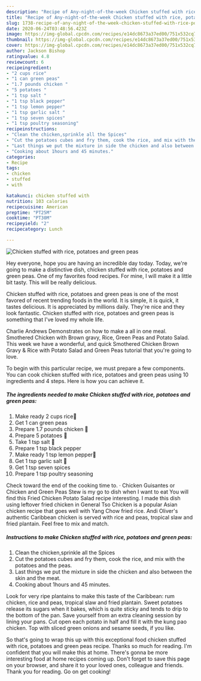 ```yaml
---
description: "Recipe of Any-night-of-the-week Chicken stuffed with rice, potatoes and green peas"
title: "Recipe of Any-night-of-the-week Chicken stuffed with rice, potatoes and green peas"
slug: 1738-recipe-of-any-night-of-the-week-chicken-stuffed-with-rice-potatoes-and-green-peas
date: 2020-06-24T03:48:56.423Z
image: https://img-global.cpcdn.com/recipes/e14dc8673a37ed00/751x532cq70/chicken-stuffed-with-rice-potatoes-and-green-peas-recipe-main-photo.jpg
thumbnail: https://img-global.cpcdn.com/recipes/e14dc8673a37ed00/751x532cq70/chicken-stuffed-with-rice-potatoes-and-green-peas-recipe-main-photo.jpg
cover: https://img-global.cpcdn.com/recipes/e14dc8673a37ed00/751x532cq70/chicken-stuffed-with-rice-potatoes-and-green-peas-recipe-main-photo.jpg
author: Jackson Bishop
ratingvalue: 4.8
reviewcount: 6
recipeingredient:
- "2 cups rice"
- "1 can green peas"
- "1.7 pounds chicken "
- "5 potatoes "
- "1 tsp salt "
- "1 tsp black pepper"
- "1 tsp lemon pepper"
- "1 tsp garlic salt "
- "1 tsp seven spices"
- "1 tsp poultry seasoning"
recipeinstructions:
- "Clean the chicken,sprinkle all the Spices"
- "Cut the potatoes cubes and fry them, cook the rice, and mix with the potatoes and the peas."
- "Last things we put the mixture in side the chicken and also between the skin and the meat."
- "Cooking about 1hours and 45 minutes."
categories:
- Recipe
tags:
- chicken
- stuffed
- with

katakunci: chicken stuffed with 
nutrition: 103 calories
recipecuisine: American
preptime: "PT25M"
cooktime: "PT30M"
recipeyield: "2"
recipecategory: Lunch

---
```



![Chicken stuffed with rice, potatoes and green peas](https://img-global.cpcdn.com/recipes/e14dc8673a37ed00/751x532cq70/chicken-stuffed-with-rice-potatoes-and-green-peas-recipe-main-photo.jpg)

Hey everyone, hope you are having an incredible day today. Today, we're going to make a distinctive dish, chicken stuffed with rice, potatoes and green peas. One of my favorites food recipes. For mine, I will make it a little bit tasty. This will be really delicious.

Chicken stuffed with rice, potatoes and green peas is one of the most favored of recent trending foods in the world. It is simple, it is quick, it tastes delicious. It is appreciated by millions daily. They're nice and they look fantastic. Chicken stuffed with rice, potatoes and green peas is something that I've loved my whole life.

Charlie Andrews Demonstrates on how to make a all in one meal. Smothered Chicken with Brown gravy, Rice, Green Peas and Potato Salad. This week we have a wonderful, and quick Smothered Chicken Brown Gravy &amp; Rice with Potato Salad and Green Peas tutorial that you&#39;re going to love.


To begin with this particular recipe, we must prepare a few components. You can cook chicken stuffed with rice, potatoes and green peas using 10 ingredients and 4 steps. Here is how you can achieve it.

<!--inarticleads1-->

##### The ingredients needed to make Chicken stuffed with rice, potatoes and green peas:

1. Make ready 2 cups rice🍚
1. Get 1 can green peas
1. Prepare 1.7 pounds chicken 🐔
1. Prepare 5 potatoes 🥔
1. Take 1 tsp salt 🧂
1. Prepare 1 tsp black pepper
1. Make ready 1 tsp lemon pepper🍋
1. Get 1 tsp garlic salt 🧄
1. Get 1 tsp seven spices
1. Prepare 1 tsp poultry seasoning


Check toward the end of the cooking time to. · Chicken Guisantes or Chicken and Green Peas Stew is my go to dish when I want to eat You will find this Fried Chicken Potato Salad recipe interesting. I made this dish using leftover fried chicken in General Tso Chicken is a popular Asian chicken recipe that goes well with Yang Chow fried rice. Andi Oliver&#39;s authentic Caribbean chicken is served with rice and peas, tropical slaw and fried plantain. Feel free to mix and match. 

<!--inarticleads2-->

##### Instructions to make Chicken stuffed with rice, potatoes and green peas:

1. Clean the chicken,sprinkle all the Spices
1. Cut the potatoes cubes and fry them, cook the rice, and mix with the potatoes and the peas.
1. Last things we put the mixture in side the chicken and also between the skin and the meat.
1. Cooking about 1hours and 45 minutes.


Look for very ripe plantains to make this taste of the Caribbean: rum chicken, rice and peas, tropical slaw and fried plantain. Sweet potatoes release its sugars when it bakes, which is quite sticky and tends to drip to the bottom of the pan. Save yourself from an extra cleaning session by lining your pans. Cut open each potato in half and fill it with the kung pao chicken. Top with sliced green onions and sesame seeds, if you like. 

So that's going to wrap this up with this exceptional food chicken stuffed with rice, potatoes and green peas recipe. Thanks so much for reading. I'm confident that you will make this at home. There's gonna be more interesting food at home recipes coming up. Don't forget to save this page on your browser, and share it to your loved ones, colleague and friends. Thank you for reading. Go on get cooking!
